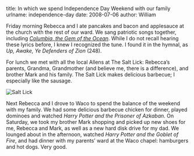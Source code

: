 title: In which we spend Independence Day Weekend with our family
urlname: independence-day
date: 2008-07-06
author: William

Friday morning Rebecca and I ate pancakes and bacon and applesauce at the church
with the rest of our ward. We sang patriotic songs together, including
[*Columbia, the Gem of the Ocean*][a]. While I do not recall hearing these
lyrics before, I knew I recognized the tune. I found it in the hymnal, as *Up,
Awake, Ye Defenders of Zion* (248).

For lunch we met with all the local Allens at The Salt Lick: Rebecca&#x02bc;s
parents, Grandma, Grandmother (and believe me, there is a difference), and
brother Mark and his family. The Salt Lick makes delicious barbecue; I
especially like the sausage.

<img src="{static}/images/2008-07-04-salt-lick.jpg" alt="Salt Lick" class="img-fluid" />

Next Rebecca and I drove to Waco to spend the balance of the weekend with my
family. We had some delicious barbecue chicken for dinner, played dominoes and
watched *Harry Potter and the Prisoner of Azkaban*. On Saturday, we took my
brother Mark shopping and picked up new shoes for me, Rebecca and Mark, as well
as a new hard disk drive for my dad. We lounged about in the afternoon, watched
*Harry Potter and the Goblet of Fire*, and had dinner with my parents&#x02bc;
ward at the Waco chapel: hamburgers and hot dogs. Very good.

[a]: https://en.wikipedia.org/wiki/Columbia,_the_Gem_of_the_Ocean
